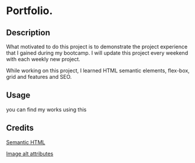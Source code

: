 # Portfolio. 

## Description

What motivated to do this project is to demonstrate the project experience that I gained during my bootcamp. I will update this project every weekend with each weekly new project.

While working on this project, I learned HTML semantic elements, flex-box, grid and features and SEO. 


## Usage
you can find my works using this 

## Credits
[Semantic HTML](https://www.w3schools.com/html/html5_semantic_elements.asp)

[Image alt attributes](https://www.w3schools.com/tags/att_img_alt.asp)


